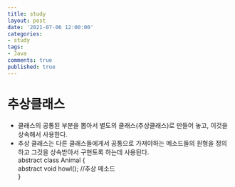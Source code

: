 ```yaml
---
title: study
layout: post
date: '2021-07-06 12:00:00'
categories:
- study
tags:
- Java
comments: true
published: true
---
```


# 추상클래스
- 클래스의 공통된 부분을 뽑아서 별도의 클래스(추상클래스)로 만들어 놓고, 이것을 상속해서 사용한다.
- 추상 클래스는 다른 클래스들에게서 공통으로 가져야하는 메소드들의 원형을 정의하고 그것을 상속받아서 구현토록 하는데 사용된다.  
abstract class Animal {   
    abstract void howl(); //추상 메소드  
}  
<script src="https://gist.github.com/parkhyoungmin/78809b7206e3b3cc18b992e58341c492.js"></script>
